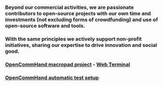 ### Beyond our commercial activities, we are passionate contributors to open‑source projects with our own time and investments (not excluding forms of crowdfunding) and use of open-source software and tools.  
### With the same principles we actively support non-profit initiatives, sharing our expertise to drive innovation and social good. 
### [OpenCommHand macropad project](https://github.com/dd-solve/OpenCommHand)  - [Web Terminal](/articles/opencommand_webterminal)
### [OpenCommHand automatic test setup](https://github.com/dd-solve/OpenCommHand_AutoTest)